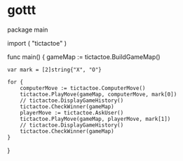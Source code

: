 # gottt
package main

import (
	"tictactoe"
)

func main() {
	gameMap := tictactoe.BuildGameMap()

	var mark = [2]string{"X", "O"}

	for {
		computerMove := tictactoe.ComputerMove()
		tictactoe.PlayMove(gameMap, computerMove, mark[0])
		// tictactoe.DisplayGameHistory()
		tictactoe.CheckWinner(gameMap)
		playerMove := tictactoe.AskUser()
		tictactoe.PlayMove(gameMap, playerMove, mark[1])
		// tictactoe.DisplayGameHistory()
		tictactoe.CheckWinner(gameMap)
	}
}
